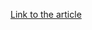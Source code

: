 [Link to the article](https://cybersecuritynews.com/famous-chollima-hackers-attacking-windows-and-macos-users/)
